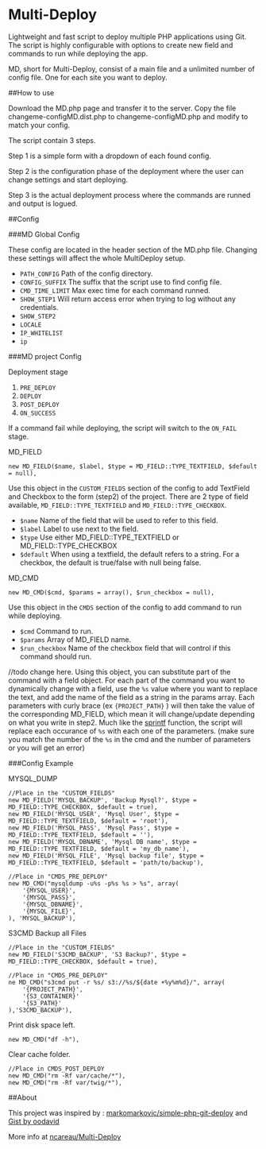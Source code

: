 Multi-Deploy
===

Lightweight and fast script to deploy multiple PHP applications using Git. 
The script is highly configurable with options to create new field and commands to run while deploying the app.

MD, short for Multi-Deploy, consist of a main file and a unlimited number of config file. One for each site you want to deploy.

##How to use

Download the MD.php page and transfer it to the server. Copy the file changeme-configMD.dist.php to changeme-configMD.php and modify to match your config.

The script contain 3 steps.

Step 1 is a simple form with a dropdown of each found config.

Step 2 is the configuration phase of the deployment where the user can change settings and start deploying.

Step 3 is the actual deployment process where the commands are runned and output is logued.

##Config

###MD Global Config

These config are located in the header section of the MD.php file. Changing these settings will affect the whole MultiDeploy setup.

* `PATH_CONFIG` Path of the config directory. 
* `CONFIG_SUFFIX` The suffix that the script use to find config file.
* `CMD_TIME_LIMIT` Max exec time for each command runned.
* `SHOW_STEP1` Will return access error when trying to log without any credentials. 
* `SHOW_STEP2`
* `LOCALE`
* `IP_WHITELIST`
* `ip`

###MD project Config

Deployment stage

1. `PRE_DEPLOY`
2. `DEPLOY`
3. `POST_DEPLOY`
4. `ON_SUCCESS`

If a command fail while deploying, the script will switch to the `ON_FAIL` stage.

MD_FIELD

`new MD_FIELD($name, $label, $type = MD_FIELD::TYPE_TEXTFIELD, $default  = null),`

Use this object in the `CUSTOM_FIELDS` section of the config to add TextField and Checkbox to the form (step2) of the project. There are 2 type of field available, `MD_FIELD::TYPE_TEXTFIELD` and `MD_FIELD::TYPE_CHECKBOX`. 

* `$name` Name of the field that will be used to refer to this field.
* `$label` Label to use next to the field.
* `$type` Use either MD_FIELD::TYPE_TEXTFIELD or MD_FIELD::TYPE_CHECKBOX
* `$default` When using a textfield, the default refers to a string. For a checkbox, the default is true/false with null being false.

MD_CMD

`new MD_CMD($cmd, $params = array(), $run_checkbox = null),`

Use this object in the `CMDS` section of the config to add command to run while deploying. 

* `$cmd` Command to run.
* `$params` Array of MD_FIELD name.
* `$run_checkbox` Name of the checkbox field that will control if this command should run.

//todo change here.
Using this object, you can substitute part of the command with a field object. For each part of the command you want to dynamically change with a field, use the `%s` value where you want to replace the text, and add the name of the field as a string in the params array. Each parameters with curly brace (ex `{PROJECT_PATH}` ) will then take the value of the corresponding MD_FIELD, which mean it will change/update depending on what you write in step2. 
Much like the [sprintf](http://php.net/manual/en/function.sprintf.php) function, the script will replace each occurance of `%s` with each one of the parameters. (make sure you match the number of the `%s` in the cmd and the number of parameters or you will get an error) 


###Config Example


MYSQL_DUMP

    //Place in the "CUSTOM_FIELDS"
    new MD_FIELD('MYSQL_BACKUP', 'Backup Mysql?', $type = MD_FIELD::TYPE_CHECKBOX, $default = true),
    new MD_FIELD('MYSQL_USER', 'Mysql User', $type = MD_FIELD::TYPE_TEXTFIELD, $default = 'root'),
    new MD_FIELD('MYSQL_PASS', 'Mysql Pass', $type = MD_FIELD::TYPE_TEXTFIELD, $default = ''),
    new MD_FIELD('MYSQL_DBNAME', 'Mysql DB name', $type = MD_FIELD::TYPE_TEXTFIELD, $default = 'my_db_name'),
    new MD_FIELD('MYSQL_FILE', 'Mysql backup file', $type = MD_FIELD::TYPE_TEXTFIELD, $default = 'path/to/backup'),

    //Place in "CMDS_PRE_DEPLOY"
    new MD_CMD("mysqldump -u%s -p%s %s > %s", array(
        '{MYSQL_USER}',
        '{MYSQL_PASS}',
        '{MYSQL_DBNAME}',
        '{MYSQL_FILE}',
    ), 'MYSQL_BACKUP'),


S3CMD Backup all Files

    //Place in the "CUSTOM_FIELDS"
    new MD_FIELD('S3CMD_BACKUP', 'S3 Backup?', $type = MD_FIELD::TYPE_CHECKBOX, $default = true),
    
    //Place in "CMDS_PRE_DEPLOY"
    ne MD_CMD("s3cmd put -r %s/ s3://%s/${date +%y%m%d}/", array(
        '{PROJECT_PATH}',
        '{S3_CONTAINER}'
        '{S3_PATH}'
    ),'S3CMD_BACKUP'),
    
    
Print disk space left.

    new MD_CMD("df -h"),
    
Clear cache folder.

    //Place in CMDS_POST_DEPLOY
    new MD_CMD("rm -Rf var/cache/*"),
    new MD_CMD("rm -Rf var/twig/*"),
    

##About

This project was inspired by : [markomarkovic/simple-php-git-deploy](https://github.com/markomarkovic/simple-php-git-deploy) and [Gist by oodavid](https://gist.github.com/oodavid/1809044)

More info at [ncareau/Multi-Deploy](https://github.com/ncareau/Multi-Deploy)
